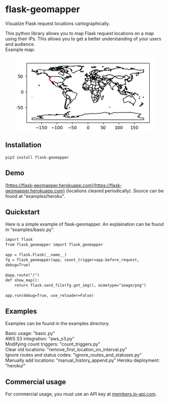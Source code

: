 # flask-geomapper
Visualize Flask request locations cartographically.

This python library allows you to map Flask request locations on a map using their IPs. This allows you to get a better understanding of your users and audience. \
Example map:

<p align="center">
    <img src="images/example_map.png">
</p>

## Installation

    pip3 install flask-geomapper

## Demo
[https://flask-geomapper.herokuapp.com](https://flask-geomapper.herokuapp.com) (locations cleared periodically). Source can be found at "examples/heroku".

## Quickstart
Here is a simple example of flask-geomapper. An explaination can be found in "examples/basic.py".

    import flask
    from flask_geomapper import flask_geomapper

    app = flask.Flask(__name__)
    fg = flask_geomapper(app, count_trigger=app.before_request, debug=True) 

    @app.route("/")
    def show_map():
        return flask.send_file(fg.get_img(), mimetype="image/png")

    app.run(debug=True, use_reloader=False)

## Examples
Examples can be found in the examples directory.

Basic usage: "basic.py" \
AWS S3 integration: "aws_s3.py" \
Modifying count triggers: "count_triggers.py" \
Clear old locations: "remove_first_location_on_interval.py" \
Ignore routes and status codes: "ignore_routes_and_statuses.py" \
Manually add locations: "manual_history_append.py"
Heroku deployment: "heroku/"

## Commercial usage
For commercial usage, you must use an API key at [members.ip-api.com](https://members.ip-api.com). 